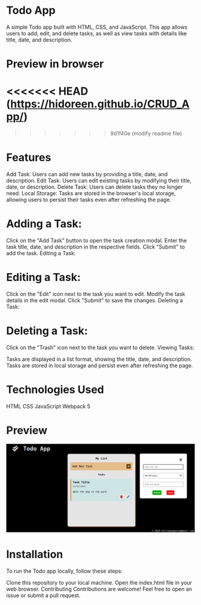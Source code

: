 # Todo App
A simple Todo app built with HTML, CSS, and JavaScript. This app allows users to add, edit, and delete tasks, as well as view tasks with details like title, date, and description.

# Preview in browser

<<<<<<< HEAD
(https://hidoreen.github.io/CRUD_App/)
=======

>>>>>>> 9d1f40e (modify readme file)

# Features
Add Task: Users can add new tasks by providing a title, date, and description.
Edit Task: Users can edit existing tasks by modifying their title, date, or description.
Delete Task: Users can delete tasks they no longer need.
Local Storage: Tasks are stored in the browser's local storage, allowing users to persist their tasks even after refreshing the page.

# Adding a Task:
Click on the "Add Task" button to open the task creation modal.
Enter the task title, date, and description in the respective fields.
Click "Submit" to add the task.
Editing a Task:

# Editing a Task:
Click on the "Edit" icon next to the task you want to edit.
Modify the task details in the edit modal.
Click "Submit" to save the changes.
Deleting a Task:

# Deleting a Task:
Click on the "Trash" icon next to the task you want to delete.
Viewing Tasks:

Tasks are displayed in a list format, showing the title, date, and description.
Tasks are stored in local storage and persist even after refreshing the page.

# Technologies Used
HTML
CSS
JavaScript
Webpack 5

# Preview

![Alt text](todo.png)

# Installation
To run the Todo app locally, follow these steps:

Clone this repository to your local machine.
Open the index.html file in your web browser.
Contributing
Contributions are welcome! Feel free to open an issue or submit a pull request.

